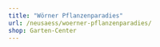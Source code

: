 ```yaml
---
title: "Wörner Pflanzenparadies"
url: /neusaess/woerner-pflanzenparadies/
shop: Garten-Center
---
```

